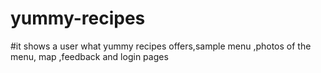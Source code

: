 # yummy-recipes
#it shows a user what yummy recipes offers,sample menu ,photos of the menu,  map ,feedback and login pages
